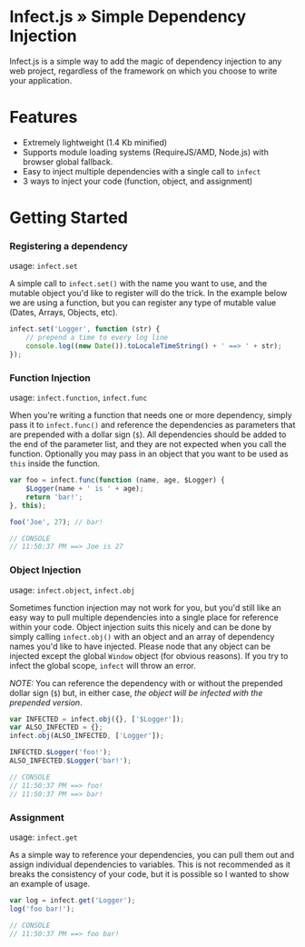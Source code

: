 # Infect.js &raquo; Simple Dependency Injection

Infect.js is a simple way to add the magic of dependency injection to any web project, regardless of the framework on which you choose to write your application.

# Features
 - Extremely lightweight (1.4 Kb minified)
 - Supports module loading systems (RequireJS/AMD, Node.js) with browser global fallback.
 - Easy to inject multiple dependencies with a single call to `infect`
 - 3 ways to inject your code (function, object, and assignment)

# Getting Started
### Registering a dependency
usage: `infect.set`

A simple call to `infect.set()` with the name you want to use, and the mutable object you'd like to register will do the trick. In the example below we are using a function, but you can register any type of mutable value (Dates, Arrays, Objects, etc).

```javascript
infect.set('Logger', function (str) {
	// prepend a time to every log line
	console.log((new Date()).toLocaleTimeString() + ' ==> ' + str);
});
```

### Function Injection
usage: `infect.function`, `infect.func`

When you're writing a function that needs one or more dependency, simply pass it to `infect.func()` and reference the dependencies as parameters that are prepended with a dollar sign (`$`). All dependencies should be added to the end of the parameter list, and they are not expected when you call the function. Optionally you may pass in an object that you want to be used as `this` inside the function.

```javascript
var foo = infect.func(function (name, age, $Logger) {
	$Logger(name + ' is ' + age);
	return 'bar!';
}, this);

foo('Joe', 27); // bar!

// CONSOLE
// 11:50:37 PM ==> Joe is 27
```

### Object Injection
usage: `infect.object`, `infect.obj`

Sometimes function injection may not work for you, but you'd still like an easy way to pull multiple dependencies into a single place for reference within your code. Object injection suits this nicely and can be done by simply calling `infect.obj()` with an object and an array of dependency names you'd like to have injected. Please node that any object can be injected except the global `Window` object (for obvious reasons). If you try to infect the global scope, `infect` will throw an error.

*NOTE:* You can reference the dependency with or without the prepended dollar sign (`$`) but, in either case, *the object will be infected with the prepended version*.

```javascript
var INFECTED = infect.obj({}, ['$Logger']);
var ALSO_INFECTED = {};
infect.obj(ALSO_INFECTED, ['Logger']);

INFECTED.$Logger('foo!');
ALSO_INFECTED.$Logger('bar!');

// CONSOLE
// 11:50:37 PM ==> foo!
// 11:50:37 PM ==> bar!
```

### Assignment
usage: `infect.get`

As a simple way to reference your dependencies, you can pull them out and assign individual dependencies to variables. This is not recommended as it breaks the consistency of your code, but it is possible so I wanted to show an example of usage.

```javascript
var log = infect.get('Logger');
log('foo bar!');

// CONSOLE
// 11:50:37 PM ==> foo bar!
```
